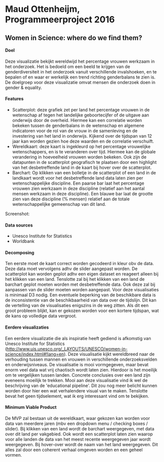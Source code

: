 # Maud Ottenheijm, Programmeerproject 2016

## Women in Science: where do we find them?

#### Doel

Deze visualizatie bekijkt wereldwijd het percentage vrouwen werkzaam in het onderzoek. Het is bedoeld om een beeld te krijgen van de genderdiversiteit in het onderzoek vanuit verschillende invalshoeken, en te bepalen of en waar er werkelijk een trend richting genderbalans te zien is. 
De doelgroep voor deze visualizatie omvat mensen die onderzoek doen in gender & equality.

#### Features
- Scatterplot: deze grafiek zet per land het percentage vrouwen in de wetenschap af tegen het landelijke geboortecijfer of de uitgave aan onderwijs door de overheid. Hiermee kan een correlatie worden bekeken tussen de genderbalans in de wetenschap en algemene indicatoren voor de rol van de vrouw in de samenleving en de investering van het land in onderwijs. Kijkend over de tijdspan van 12 jaar kan worden gezien hoe deze waarden en de correlatie verschuift.
- Wereldkaart: deze kaart is ingekleurd op het percentage vrouwelijke wetenschappers, en is te veranderen over tijd. Hiermee kan de globale verandering in hoeveelheid vrouwen worden bekeken. Ook zijn de datapunten in de scatterplot geografisch te plaatsen door een highlight van het desbetreffende land in de kaart bij hover over de scatterplot.
- Barchart: Op klikken van een bolletje in de scatterplot of een land in de landkaart wordt voor het desbetreffende land data laten zien per wetenschappelijke discipline. Een paarse bar laat het percentage vrouwen zien werkzaam in deze discipline (relatief aan het aantal mensen werkzaam in deze discipline). Een blauwe bar laat de grootte zien van deze discipline (% mensen) relatief aan de totale wetenschappelijke gemeenschap van dit land.

Screenshot:


#### Data sources

- Unesco Institute for Statistics
- Worldbank

#### Decomposing

Ten eerste moet de kaart correct worden gecodeerd in kleur obv de data. Deze data moet vervolgens adhv de slider aangepast worden. De scatterplot kan worden geplot adhv een eigen dataset en reageert alleen bij het klikken van een land. Tenslotte zal bij het klikken van een land de barchart geplot moeten worden met desbetreffende data. Ook deze zal bij aanpassen van de slider moeten worden aangepast.
Voor deze visualisaties is minimaal D3 nodig.
Een eventuele beperking van de beschikbare data is de inconsistentie van de beschikbaarheid van data over de tijdslijn. Dit kan de vertelling van de visualisaties enigszins in de weg zitten. Als dit een groot probleem blijkt, kan er gekozen worden voor een kortere tijdspan, wat de kans op volledige data vergroot.

#### Eerdere visualizaties

Een eerdere visualizatie die als inspiratie heeft gediend is afkomstig van Unesco Institute for Statistics (http://www.uis.unesco.org/_LAYOUTS/UNESCO/women-in-science/index.html#!lang=en). Deze visualisatie kijkt wereldbreed naar de verhouding tussen mannen en vrouwen in verschillende onderzoeksvelden en onderwijsniveaus. De visualisatie is mooi vormgegeven, maar bevat enorm veel data wat vrij chaotisch wordt laten zien. Hierdoor is het moeilijk om te vergelijken tussen landen. Concrete conclusies over een land zijn eveneens moeilijk te trekken. Mooi aan deze visualisatie vind ik wel de beschrijving van de 'educational pipeline'. Dit zou nog meer belicht kunnen worden door hier een wat verhalendere visual van te maken. Tenslotte bevat het geen tijdselement, wat ik erg interessant vind om te bekijken.

#### Minimum Viable Product

De MVP zal bestaan uit de wereldkaart, waar gekozen kan worden voor data van meerdere jaren (mbv een dropdown menu / checking boxes / slider). Bij klikken van een land wordt de barchart weergegeven, met data over dit land per vakgebied. Ook wordt een scatterplot laten zien waarop voor alle landen de data van het meest recente weergegeven jaar wordt weergegeven. Bij hover-over wordt de naam van het land weergegeven. Dit alles zal door een coherent verhaal omgeven worden en een geheel vormen.
